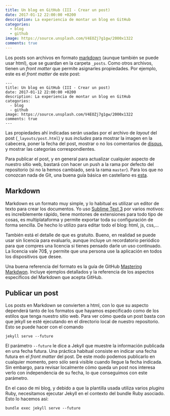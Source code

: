 ```yaml
---
title: Un blog en GitHub (III - Crear un post)
date: 2017-01-12 22:00:00 +0200
description: La experiencia de montar un blog en GitHub
categories:
  - blog
  - github
image: https://source.unsplash.com/V4EOZj7g1gw/2000x1322
comments: true
---
```

Los posts son archivos en formato [markdown](https://daringfireball.net/projects/markdown/) (aunque también se puede usar html), que se guardan en la carpeta `_posts`. Como otros archivos, tienen un _front matter_ que permite asignarles propiedades. Por ejemplo, este es el _front matter_ de este post:
```
---
title: Un blog en GitHub (III - Crear un post)
date: 2017-01-12 22:00:00 +0200
description: La experiencia de montar un blog en GitHub
categories:
  - blog
  - github
image: https://source.unsplash.com/V4EOZj7g1gw/2000x1322
comments: true
---
```
Las propiedades ahí indicadas serán usadas por el archivo de _layout_ del post (`_layouts/post.html`) y sus _includes_ para mostrar la imagen en la cabecera, poner la fecha del post, mostrar o no los comentarios de [disqus](https://disqus.com/), y mostrar las categorías correspondientes.

Para publicar el post, y en general para actualizar cualquier aspecto de nuestro sitio web, bastará con hacer un push a la rama por defecto del repositorio (si no la hemos cambiado, será la rama `master`). Para los que no conozcan nada de Git, una buena guía básica en castellano es [esta](http://rogerdudler.github.io/git-guide/index.es.html).

## Markdown
Markdown es un formato muy simple, y lo habitual es utilizar un editor de texto para crear los documentos. Yo uso [Sublime Text 3](https://www.sublimetext.com/3) por varios motivos: es increíblemente rápido, tiene montones de extensiones para todo tipo de cosas, es multiplataforma y permite exportar toda su configuración de forma sencilla. De hecho lo utilizo para editar todo el blog: html, js, css,...

También está el detalle de que es gratuito. Bueno, en realidad se puede usar sin licencia para evaluarlo, aunque incluye un recordatorio periódico para que compres una licencia si tienes pensado darle un uso continuado. La licencia vale 70$, y permite que una persona use la aplicación en todos los dispositivos que desee.

Una buena referencia del formato es la guía de GitHub [Mastering Markdwon](https://guides.github.com/features/mastering-markdown/). Incluye ejemplos detallados y la referencia de los aspectos específicos del Markdown que acepta GitHub.

## Publicar un post
Los posts en Markdown se convierten a html, con lo que su aspecto dependerá tanto de los formatos que hayamos especificado como de los estilos que tenga nuestro sitio web. Para ver cómo queda un post basta con que jekyll se esté ejecutando en el directorio local de nuestro repositorio. Esto se puede hacer con el comando
```
jekyll serve --future
```
El parámetro `--future` le dice a Jekyll que muestre la información publicada en una fecha futura. Una práctica habitual consiste en indicar una fecha futura en el _front matter_ del post. De este modo podemos publicarlo en cualquier momento, pero sólo será visible cuando llegue la fecha indicada. Sin embargo, para revisar localmente cómo queda un post nos interesa verlo con independencia de su fecha, lo que conseguimos con este parámetro.

En el caso de mi blog, y debido a que la plantilla usada utiliza varios _plugins_ Ruby, necesitamos ejecutar Jekyll en el contexto del bundle Ruby asociado. Esto lo hacemos así:
```
bundle exec jekyll serve --future
```




